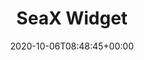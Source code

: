 ---
title : "SeaX Widget"
description: "Getting Started with SeaX Widget"
lead: ""
date: 2020-10-06T08:48:45+00:00
lastmod: 2020-10-06T08:48:45+00:00
weight: 50
draft: false
images: []
---